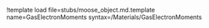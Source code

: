 !template load file=stubs/moose_object.md.template name=GasElectronMoments syntax=/Materials/GasElectronMoments